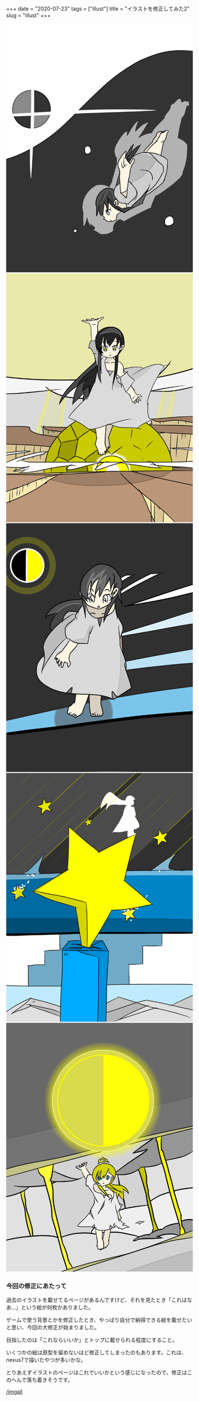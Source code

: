 +++
date = "2020-07-23"
tags = ["illust"]
title = "イラストを修正してみた2"
slug = "illust"
+++

![](/img/yui_10.png)
![](/img/yui_11.png)
![](/img/yui_14.png)
![](/img/yui_16.png)
![](/img/yui_30.png)

### 今回の修正にあたって

過去のイラストを載せてるページがあるんですけど、それを見たとき「これはなあ...」という絵が何枚かありました。

ゲームで使う背景とかを修正したとき、やっぱり自分で納得できる絵を載せたいと思い、今回の大修正が始まりました。

目指したのは「これならいいか」とトップに載せられる程度にすること。

いくつかの絵は原型を留めないほど修正してしまったのもあります。これは、nexus7で描いたやつが多いかな。

とりあえずイラストのページはこれでいいかという感じになったので、修正はこのへんで落ち着きそうです。

[/imgall](/imgall)
